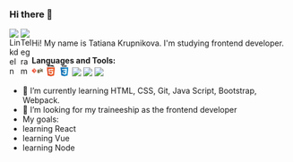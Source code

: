 ### Hi there 👋
<a href="https://www.linkedin.com/in/tanianakrupnikova">
  <img align="left" alt="LinkdeIn" width="20px" src="https://upload.wikimedia.org/wikipedia/commons/8/81/LinkedIn_icon.svg" />
</a>
<a href="https://t.me/Redhead_pik">
  <img align="left" alt="Telegram" width="20px" src="https://github.com/telegramdesktop/tdesktop/blob/dev/Telegram/Resources/art/icon32.png" />
</a>

<br>
Hi! My name is Tatiana Krupnikova. I'm studying frontend developer.
<br>

**Languages and Tools:**  
<code><img height="20" src="https://raw.githubusercontent.com/github/explore/80688e429a7d4ef2fca1e82350fe8e3517d3494d/topics/git/git.png"></code>
<code><img height="20" src="https://raw.githubusercontent.com/github/explore/80688e429a7d4ef2fca1e82350fe8e3517d3494d/topics/html/html.png"></code>
<code><img height="20" src="https://raw.githubusercontent.com/github/explore/80688e429a7d4ef2fca1e82350fe8e3517d3494d/topics/css/css.png"></code>
<code><img height="20" src="https://www.cleanpng.com/png-javascript-programmer-node-js-web-application-vect-2989016/"></code>
<code><img height="20" src="https://upload.wikimedia.org/wikipedia/commons/b/b2/Bootstrap_logo.svg"></code>
<code><img height="20" src="https://www.cleanpng.com/png-webpack-computer-icons-scalable-vector-graphics-re-7154971/preview.html"></code>



- 🌱 I’m currently learning HTML, CSS, Git, Java Script, Bootstrap, Webpack.
- 🤔 I’m looking for my traineeship as the frontend developer
- My goals:
- learning React
- learning Vue
- learning Node

